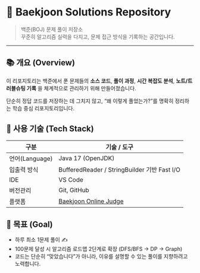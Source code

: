 # 🧠 Baekjoon Solutions Repository

> 백준(BOJ) 문제 풀이 저장소  
> 꾸준히 알고리즘 실력을 다지고, 문제 접근 방식을 기록하는 공간입니다.

---

## 📚 개요 (Overview)

이 리포지토리는 백준에서 푼 문제들의
**소스 코드**,
**풀이 과정**,
**시간 복잡도 분석**,
**노트/트러블슈팅 기록**
을 체계적으로 관리하기 위해 만들어졌습니다.

단순히 정답 코드를 저장하는 데 그치지 않고,
“왜 이렇게 풀었는가?”를 명확히 정리하는 학습 중심 리포지토리입니다.

## 🧩 사용 기술 (Tech Stack)

| 구분           | 기술 / 도구                                      |
| -------------- | ------------------------------------------------ |
| 언어(Language) | Java 17 (OpenJDK)                                |
| 입출력 방식    | BufferedReader / StringBuilder 기반 Fast I/O     |
| IDE            | VS Code                                          |
| 버전관리       | Git, GitHub                                      |
| 플랫폼         | [Baekjoon Online Judge](https://www.acmicpc.net) |

## 🏁 목표 (Goal)

- 하루 최소 1문제 풀이 ✍️
- 100문제 달성 시 알고리즘 로드맵 2단계로 확장 (DFS/BFS → DP → Graph)
- 코드는 단순히 “맞았습니다”가 아니라, 이유를 설명할 수 있는 풀이를 지향하려고 노력합니다.
